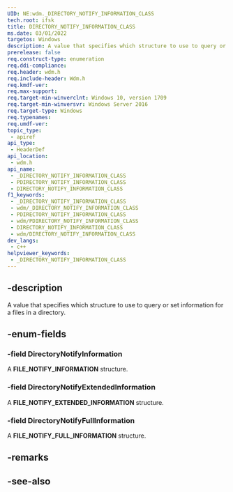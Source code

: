 ```yaml
---
UID: NE:wdm._DIRECTORY_NOTIFY_INFORMATION_CLASS
tech.root: ifsk
title: DIRECTORY_NOTIFY_INFORMATION_CLASS
ms.date: 03/01/2022
targetos: Windows
description: A value that specifies which structure to use to query or set information for a files in a directory.
prerelease: false
req.construct-type: enumeration
req.ddi-compliance: 
req.header: wdm.h
req.include-header: Wdm.h
req.kmdf-ver: 
req.max-support: 
req.target-min-winverclnt: Windows 10, version 1709
req.target-min-winversvr: Windows Server 2016
req.target-type: Windows
req.typenames: 
req.umdf-ver: 
topic_type:
 - apiref
api_type:
 - HeaderDef
api_location:
 - wdm.h
api_name:
 - _DIRECTORY_NOTIFY_INFORMATION_CLASS
 - PDIRECTORY_NOTIFY_INFORMATION_CLASS
 - DIRECTORY_NOTIFY_INFORMATION_CLASS
f1_keywords:
 - _DIRECTORY_NOTIFY_INFORMATION_CLASS
 - wdm/_DIRECTORY_NOTIFY_INFORMATION_CLASS
 - PDIRECTORY_NOTIFY_INFORMATION_CLASS
 - wdm/PDIRECTORY_NOTIFY_INFORMATION_CLASS
 - DIRECTORY_NOTIFY_INFORMATION_CLASS
 - wdm/DIRECTORY_NOTIFY_INFORMATION_CLASS
dev_langs:
 - c++
helpviewer_keywords:
 - _DIRECTORY_NOTIFY_INFORMATION_CLASS
---
```


## -description

A value that specifies which structure to use to query or set information for a files in a directory.

## -enum-fields

### -field DirectoryNotifyInformation

A **FILE_NOTIFY_INFORMATION** structure.

### -field DirectoryNotifyExtendedInformation

A **FILE_NOTIFY_EXTENDED_INFORMATION** structure.

### -field DirectoryNotifyFullInformation

A **FILE_NOTIFY_FULL_INFORMATION** structure.

## -remarks

## -see-also
